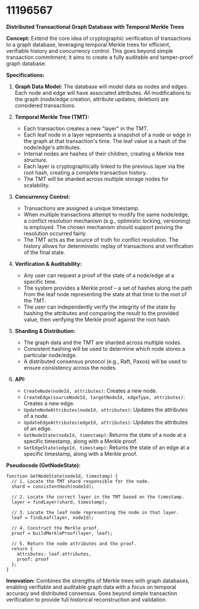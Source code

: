 # 11196567

**Distributed Transactional Graph Database with Temporal Merkle Trees**

**Concept:** Extend the core idea of cryptographic verification of transactions to a graph database, leveraging temporal Merkle trees for efficient, verifiable history and concurrency control. This goes beyond simple transaction commitment; it aims to create a fully auditable and tamper-proof graph database.

**Specifications:**

1.  **Graph Data Model:**  The database will model data as nodes and edges.  Each node and edge will have associated attributes.  All modifications to the graph (node/edge creation, attribute updates, deletion) are considered transactions.

2.  **Temporal Merkle Tree (TMT):**
    *   Each transaction creates a new "layer" in the TMT.
    *   Each leaf node in a layer represents a snapshot of a node or edge in the graph at that transaction's time.  The leaf value is a hash of the node/edge's attributes.
    *   Internal nodes are hashes of their children, creating a Merkle tree structure.
    *   Each layer is cryptographically linked to the previous layer via the root hash, creating a complete transaction history.
    *   The TMT will be sharded across multiple storage nodes for scalability.

3.  **Concurrency Control:**  
    *   Transactions are assigned a unique timestamp.
    *   When multiple transactions attempt to modify the same node/edge, a conflict resolution mechanism (e.g., optimistic locking, versioning) is employed. The chosen mechanism should support proving the resolution occurred fairly.
    *   The TMT acts as the source of truth for conflict resolution.  The history allows for deterministic replay of transactions and verification of the final state.

4.  **Verification & Auditability:**
    *   Any user can request a proof of the state of a node/edge at a specific time.
    *   The system provides a Merkle proof – a set of hashes along the path from the leaf node representing the state at that time to the root of the TMT.
    *   The user can independently verify the integrity of the state by hashing the attributes and comparing the result to the provided value, then verifying the Merkle proof against the root hash.

5.  **Sharding & Distribution:**
    *   The graph data and the TMT are sharded across multiple nodes.
    *   Consistent hashing will be used to determine which node stores a particular node/edge.
    *   A distributed consensus protocol (e.g., Raft, Paxos) will be used to ensure consistency across the nodes.

6.  **API:**
    *   `CreateNode(nodeId, attributes)`: Creates a new node.
    *   `CreateEdge(sourceNodeId, targetNodeId, edgeType, attributes)`: Creates a new edge.
    *   `UpdateNodeAttributes(nodeId, attributes)`: Updates the attributes of a node.
    *   `UpdateEdgeAttributes(edgeId, attributes)`: Updates the attributes of an edge.
    *   `GetNodeState(nodeId, timestamp)`: Returns the state of a node at a specific timestamp, along with a Merkle proof.
    *   `GetEdgeState(edgeId, timestamp)`: Returns the state of an edge at a specific timestamp, along with a Merkle proof.

**Pseudocode (GetNodeState):**

```
function GetNodeState(nodeId, timestamp) {
  // 1. Locate the TMT shard responsible for the node.
  shard = consistentHash(nodeId);

  // 2. Locate the correct layer in the TMT based on the timestamp.
  layer = findLayer(shard, timestamp);

  // 3. Locate the leaf node representing the node in that layer.
  leaf = findLeaf(layer, nodeId);

  // 4. Construct the Merkle proof.
  proof = buildMerkleProof(layer, leaf);

  // 5. Return the node attributes and the proof.
  return {
    attributes: leaf.attributes,
    proof: proof
  };
}
```

**Innovation:** Combines the strengths of Merkle trees with graph databases, enabling verifiable and auditable graph data with a focus on temporal accuracy and distributed consensus. Goes beyond simple transaction verification to provide full historical reconstruction and validation.